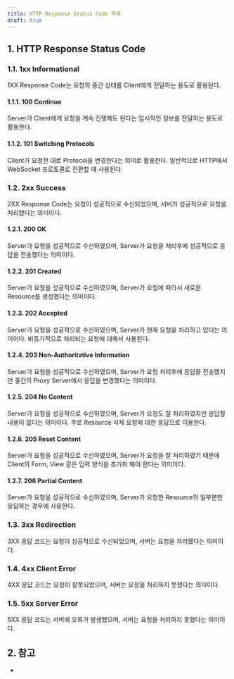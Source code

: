 ```yaml
---
title: HTTP Response Status Code 목록
draft: true
---
```


## 1. HTTP Response Status Code

### 1.1. 1xx Informational

1XX Response Code는 요청의 중간 상태를 Client에게 전달하는 용도로 활용된다.

#### 1.1.1. 100 Continue

Server가 Client에게 요청을 계속 진행해도 된다는 임시적인 정보를 전달하는 용도로 활용한다.

#### 1.1.2. 101 Switching Protocols

Client가 요청한 대로 Protocol을 변경한다는 의미로 활용한다. 일반적으로 HTTP에서 WebSocket 프로토콜로 전환할 때 사용된다.

### 1.2. 2xx Success

2XX Response Code는 요청이 성공적으로 수신되었으며, 서버가 성공적으로 요청을 처리했다는 의미이다.

#### 1.2.1. 200 OK

Server가 요청을 성공적으로 수신하였으며, Server가 요청을 처리후에 성공적으로 응답을 전송했다는 의미이다.

#### 1.2.2. 201 Created

Server가 요청을 성공적으로 수신하였으며, Server가 요청에 따라서 새로운 Resource를 생성했다는 의미이다.

#### 1.2.3. 202 Accepted

Server가 요청을 성공적으로 수신하였으며, Server가 현재 요청을 처리하고 있다는 의미이다. 비동기적으로 처리되는 요청에 대해서 사용된다.

#### 1.2.4. 203 Non-Authoritative Information

Server가 요청을 성공적으로 수신하였으며, Server가 요청 처리후에 응답을 전송했지만 중간의 Proxy Server에서 응답을 변경했다는 의미이다.

#### 1.2.5. 204 No Content

Server가 요청을 성공적으로 수신하였으며, Server가 요청도 잘 처리하였지만 응답할 내용이 없다는 의미이다. 주로 Resource 삭제 요청에 대한 응답으로 이용한다.

#### 1.2.6. 205 Reset Content

Server가 요청을 성공적으로 수신하였으며, Server가 요청을 잘 처리하였기 때문에 Client의 Form, View 같은 입력 양식을 초기화 해야 한다는 의미이다.

#### 1.2.7. 206 Partial Content

Server가 요청을 성공적으로 수신하였으며, Server가 요청한 Resource의 일부분만 응답하는 경우에 사용한다.

### 1.3. 3xx Redirection

3XX 응답 코드는 요청이 성공적으로 수신되었으며, 서버는 요청을 처리했다는 의미이다.

### 1.4. 4xx Client Error

4XX 응답 코드는 요청이 잘못되었으며, 서버는 요청을 처리하지 못했다는 의미이다.

### 1.5. 5xx Server Error

5XX 응답 코드는 서버에 오류가 발생했으며, 서버는 요청을 처리하지 못했다는 의미이다.

## 2. 참고

* 